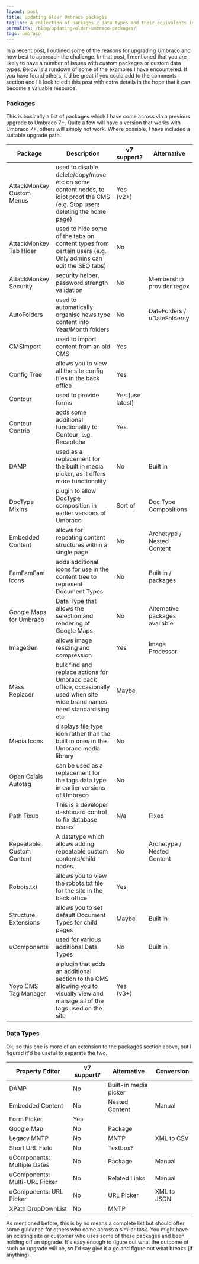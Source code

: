 ```yaml
---
layout: post
title: Updating older Umbraco packages
tagline: A collection of packages / data types and their equivalents in Umbraco 7+.
permalink: /blog/updating-older-umbraco-packages/
tags: umbraco
---
```


In a recent post, I outlined some of the reasons for upgrading Umbraco and how best to approach the challenge. In that post, I mentioned that you are likely to have a number of issues with custom packages or custom data types. Below is a rundown of some of the examples I have encountered. If you have found others, it'd be great if you could add to the comments section and I'll look to edit this post with extra details in the hope that it can become a valuable resource.

### Packages

This is basically a list of packages which I have come across via a previous upgrade to Umbraco 7+. Quite a few will have a version that works with Umbraco 7+, others will simply not work. Where possible, I have included a suitable upgrade path.


| Package                   | Description                                                                                                                   | v7 support?      | Alternative                    |
|---------------------------|-------------------------------------------------------------------------------------------------------------------------------|------------------|--------------------------------|
| AttackMonkey Custom Menus | used to disable delete/copy/move etc on some content nodes, to idiot proof the CMS (e.g. Stop users deleting the home page)   | Yes (v2+)        |                                |
| AttackMonkey Tab Hider    | used to hide some of the tabs on content types from certain users (e.g. Only admins can edit the SEO tabs)                    | No               |                                |
| AttackMonkey Security     | security helper, password strength validation                                                                                 | No               | Membership provider regex      |
| AutoFolders               | used to automatically organise news type content into Year/Month folders                                                      | No               | DateFolders / uDateFoldersy    |
| CMSImport                 | used to import content from an old CMS                                                                                        | Yes              |                                |
| Config Tree               | allows you to view all the site config files in the back office                                                               | Yes              |                                |
| Contour                   | used to provide forms                                                                                                         | Yes (use latest) |                                |
| Contour Contrib           | adds some additional functionality to Contour, e.g. Recaptcha                                                                 | Yes              |                                |
| DAMP                      | used as a replacement for the built in media picker, as it offers more functionality                                          | No               | Built in                       |
| DocType Mixins            | plugin to allow DocType composition in earlier versions of Umbraco                                                            | Sort of          | Doc Type Compositions          |
| Embedded Content          | allows for repeating content structures within a single page                                                                  | No               | Archetype / Nested Content     |
| FamFamFam icons           | adds additional icons for use in the content tree to represent Document Types                                                 | No               | Built in / packages            |
| Google Maps for Umbraco   | Data Type that allows the selection and rendering of Google Maps                                                              | No               | Alternative packages available |
| ImageGen                  | allows image resizing and compression                                                                                         | Yes              | Image Processor                |
| Mass Replacer             | bulk find and replace actions for Umbraco back office, occasionally used when site wide brand names need standardising etc    | Maybe            |                                |
| Media Icons               | displays file type icon rather than the built in ones in the Umbraco media library                                            | No               |                                |
| Open Calais Autotag       | can be used as a replacement for the tags data type in earlier versions of Umbraco                                            | No               |                                |
| Path Fixup                | This is a developer dashboard control to fix database issues                                                                  | N/a              | Fixed                          |
| Repeatable Custom Content | A datatype which allows adding repeatable custom contents/child nodes.                                                        | No               | Archetype / Nested Content     |
| Robots.txt                | allows you to view the robots.txt file for the site in the back office                                                        | Yes              |                                |
| Structure Extensions      | allows you to set default Document Types for child pages                                                                      | Maybe            | Built in                       |
| uComponents               | used for various additional Data Types                                                                                        | No               | Built in                       |
| Yoyo CMS Tag Manager      | a plugin that adds an additional section to the CMS allowing you to visually view and manage all of the tags used on the site | Yes (v3+)        |                                |


### Data Types

Ok, so this one is more of an extension to the packages section above, but I figured it'd be useful to separate the two.


| Property Editor               | v7 support? | Alternative           | Conversion  |
|-------------------------------|-------------|-----------------------|-------------|
| DAMP                          | No          | Built-in media picker |             |
| Embedded Content              | No          | Nested Content        | Manual      |
| Form Picker                   | Yes         |                       |             |
| Google Map                    | No          | Package               |             |
| Legacy MNTP                   | No          | MNTP                  | XML to CSV  |
| Short URL Field               | No          | Textbox?              |             |
| uComponents: Multiple Dates   | No          | Package               | Manual      |
| uComponents: Multi-URL Picker | No          | Related Links         | Manual      |
| uComponents: URL Picker       | No          | URL Picker            | XML to JSON |
| XPath DropDownList            | No          | MNTP                  |             |


As mentioned before, this is by no means a complete list but should offer some guidance for others who come across a similar task. You might have an existing site or customer who uses some of these packages and been holding off an upgrade. It's easy enough to figure out what the outcome of such an upgrade will be, so I'd say give it a go and figure out what breaks (if anything).